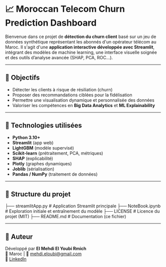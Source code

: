 # 📈 Moroccan Telecom Churn Prediction Dashboard

Bienvenue dans ce projet de **détection du churn client** basé sur un jeu de données synthétique représentant les abonnés d'un opérateur télécom au Maroc. Il s'agit d'une **application interactive développée avec Streamlit**, intégrant des modèles de machine learning, une interface visuelle soignée et des outils d’analyse avancée (SHAP, PCA, ROC...).

---

## 🎯 Objectifs

- Détecter les clients à risque de résiliation (churn)
- Proposer des recommandations ciblées pour la fidélisation
- Permettre une visualisation dynamique et personnalisée des données
- Valoriser les compétences en **Big Data Analytics** et **ML Explainability**

---

## 🧰 Technologies utilisées

- **Python 3.10+**
- **Streamlit** (app web)
- **LightGBM** (modèle supervisé)
- **Scikit-learn** (prétraitement, PCA, métriques)
- **SHAP** (explicabilité)
- **Plotly** (graphes dynamiques)
- **Joblib** (sérialisation)
- **Pandas / NumPy** (traitement de données)

---

## 📁 Structure du projet

├── streamlitApp.py # Application Streamlit principale
├── NoteBook.ipynb # Exploration initiale et entraînement du modèle
├── LICENSE # Licence du projet (MIT)
├── README.md # Documentation (ce fichier)


---

## 👤 Auteur

Développé par **El Mehdi El Youbi Rmich**  
📍 Maroc | 📧 mehdi.eloubi@gmail.com  
🔗 [LinkedIn](https://www.linkedin.com/in/el-mehdi-el-youbi-rmich-574941249/)  
